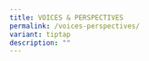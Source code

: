 ```yaml
---
title: VOICES & PERSPECTIVES
permalink: /voices-perspectives/
variant: tiptap
description: ""
---
```

<p></p>
